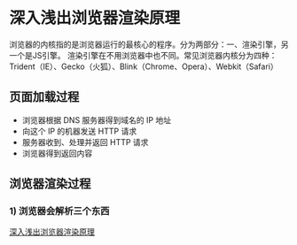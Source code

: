 # 深入浅出浏览器渲染原理

浏览器的内核指的是浏览器运行的最核心的程序。分为两部分：一、渲染引擎，另一个是JS引擎。
渲染引擎在不用浏览器中也不同。常见浏览器内核分为四种：
Trident（IE）、Gecko（火狐）、Blink（Chrome、Opera）、Webkit（Safari）

## 页面加载过程

* 浏览器根据 DNS 服务器得到域名的 IP 地址
* 向这个 IP 的机器发送 HTTP 请求
* 服务器收到、处理并返回 HTTP 请求
* 浏览器得到返回内容

## 浏览器渲染过程

### 1) 浏览器会解析三个东西





[深入浅出浏览器渲染原理](https://github.com/ljianshu/Blog/issues/51)